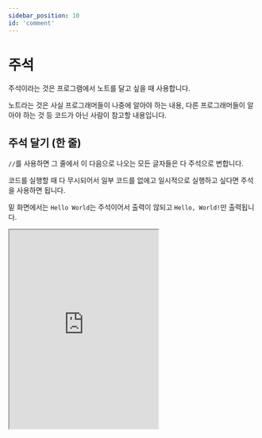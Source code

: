 ```yaml
---
sidebar_position: 10
id: 'comment'
---
```


# 주석

주석이라는 것은 프로그램에서 노트를 달고 싶을 때 사용합니다.

노트라는 것은 사실 프로그래머들이 나중에 알아야 하는 내용, 다른 프로그래머들이 알아야 하는 것 등 코드가 아닌 사람이 참고할 내용입니다.

## 주석 달기 (한 줄)

`//`를 사용하면 그 줄에서 이 다음으로 나오는 모든 글자들은 다 주석으로 변합니다.

코드를 실행할 때 다 무시되어서 일부 코드를 없에고 일시적으로 실행하고 싶다면 주석을 사용하면 됩니다.

밑 화면에서는 `Hello World`는 주석이어서 출력이 않되고 `Hello, World!`만 출력됩니다.

<iframe
  title="Rust Playground"
  src="https://play.rust-lang.org/?version=stable&mode=debug&edition=2021&code=fn%20main()%20%7B%0A%20%20%20%20%2F%2Fprintln!(%22Hello%20World%22)%3B%0A%20%20%20%20%0A%20%20%20%20println!(%22Hello%2C%20World!%22)%3B%0A%7D"
  height="400"
/>

:::note

## 중괄호의 사용 {}

`{}`를 `""` 안에 넣고 다음에 값을 선언하면 그 값이 `{}` 안에 대신 넣어집니다.

예를 들면, `println!("{} {}", 1, 2)`는 `"1 2"`를 출력합니다.
:::note


## 주석 달기 (블록 줄)

`//`는 그 줄에서 이 다음으로 나오는 모든 글자들은 다 주석으로 만들지만 `/**/`는 `/*`와 `*/` 사이를 주석으로 만듭니다.

<iframe
  title="Rust Playrground"
  src="https://play.rust-lang.org/?version=stable&mode=debug&edition=2021&code=fn%20main()%20%7B%0A%20%20%20%20%2F*eprint!(%22Error%3F%3F%3F!!!%22)%3B*%2F%0A%20%20%20%20%0A%20%20%20%20print!(%22%EC%9C%84%20%EC%BD%94%EB%93%9C%EB%8A%94%20%EC%8B%A4%ED%96%89%EC%9D%B4%20X%22)%3B%0A%7D"
  height="400"
/>

## 주석 달기 (DOC 주석)

`///`와 `//!`는 `//`와 똑같지만 [Markdown](https://www.markdownguide.org/basic-syntax/) 형식을 지원합니다.

Markdown이란 글이 아니라 특별한 스타일을 넣은 글입니다 (예: 글의 크기, 모양 등)

`///`는 코드 블록 (예: `main()`) 밖에서 `//!` 코드 블록 안에서 사용합니다.

<iframe
  title="Rust Playground"
  src="https://play.rust-lang.org/?version=stable&mode=debug&edition=2021&code=%2F%2F%2F%20%23Hello%20World%0D%0Afn%20main()%20%7B%0D%0A%20%20%20%20%2F%2F!%20%23Testing%0D%0A%20%20%20%20println!(%22%7B%7D%20can%20support%20%7B%7D%20notation%22%2C%22Doc%20comment%22%2C%22markdown%22)%3B%0D%0A%7D"
  height="400"
/>
